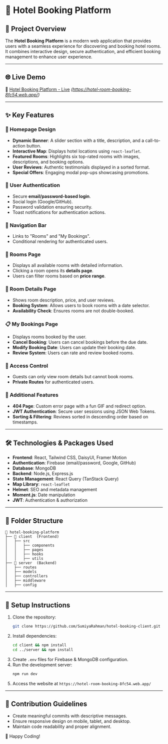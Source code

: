 # 🏨 Hotel Booking Platform

## 🚀 Project Overview
The **Hotel Booking Platform** is a modern web application that provides users with a seamless experience for discovering and booking hotel rooms. It combines interactive design, secure authentication, and efficient booking management to enhance user experience.

---

## 🌐 Live Demo
🔗 [Hotel Booking Platform - Live](#) *(https://hotel-room-booking-8fc54.web.app/)*

---

## ✨ Key Features

### 🏡 Homepage Design
- **Dynamic Banner**: A slider section with a title, description, and a call-to-action button.
- **Interactive Map**: Displays hotel locations using `react-leaflet`.
- **Featured Rooms**: Highlights six top-rated rooms with images, descriptions, and booking options.
- **User Reviews**: Authentic testimonials displayed in a sorted format.
- **Special Offers**: Engaging modal pop-ups showcasing promotions.

### 🔑 User Authentication
- Secure **email/password-based login**.
- Social login (Google/GitHub).
- Password validation ensuring security.
- Toast notifications for authentication actions.

### 🧭 Navigation Bar
- Links to "Rooms" and "My Bookings".
- Conditional rendering for authenticated users.

### 🛌 Rooms Page
- Displays all available rooms with detailed information.
- Clicking a room opens its **details page**.
- Users can filter rooms based on **price range**.

### 🏡 Room Details Page
- Shows room description, price, and user reviews.
- **Booking System**: Allows users to book rooms with a date selector.
- **Availability Check**: Ensures rooms are not double-booked.

### 📋 My Bookings Page
- Displays rooms booked by the user.
- **Cancel Booking**: Users can cancel bookings before the due date.
- **Modify Booking Date**: Users can update their booking date.
- **Review System**: Users can rate and review booked rooms.

### 🔐 Access Control
- Guests can only view room details but cannot book rooms.
- **Private Routes** for authenticated users.

### 🚀 Additional Features
- **404 Page**: Custom error page with a fun GIF and redirect option.
- **JWT Authentication**: Secure user sessions using JSON Web Tokens.
- **Sorting & Filtering**: Reviews sorted in descending order based on timestamps.

---

## 🛠️ Technologies & Packages Used
- **Frontend**: React, Tailwind CSS, DaisyUI, Framer Motion
- **Authentication**: Firebase (email/password, Google, GitHub)
- **Database**: MongoDB
- **Backend**: Node.js, Express.js
- **State Management**: React Query (TanStack Query)
- **Map Library**: `react-leaflet`
- **Helmet**: SEO and metadata management
- **Moment.js**: Date manipulation
- **JWT**: Authentication & authorization

---

## 📂 Folder Structure
```
📂 hotel-booking-platform
├── 📂 client  (Frontend)
│   ├── src
│   │   ├── components
│   │   ├── pages
│   │   ├── hooks
│   │   ├── utils
├── 📂 server  (Backend)
│   ├── routes
│   ├── models
│   ├── controllers
│   ├── middleware
│   ├── config
```

---

## 📝 Setup Instructions
1. Clone the repository:
   ```bash
   git clone https://github.com/SumiyaRahman/hotel-booking-client.git
   ```
2. Install dependencies:
   ```bash
   cd client && npm install
   cd ../server && npm install
   ```
3. Create `.env` files for Firebase & MongoDB configuration.
4. Run the development server:
   ```bash
   npm run dev
   ```
5. Access the website at `https://hotel-room-booking-8fc54.web.app/`

---

## 📌 Contribution Guidelines
- Create meaningful commits with descriptive messages.
- Ensure responsive design on mobile, tablet, and desktop.
- Maintain code readability and proper alignment.


🚀 Happy Coding!
